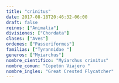 ```yaml
---
title: "crinitus"
date: 2017-08-18T20:46:32-06:00
draft: false
reinos: ["Animalia"]
divisiones: ["Chordata"]
clases: ["Aves"]
ordenes: ["Passeriformes"]
familias: ["Tyrannidae "]
generos: ["Myiarchus"]
nombre_cientifico: "Myiarchus crinitus"
nombre_comun: "Copetón Viajero "
nombre_ingles: "Great Crested Flycatcher"
---
```

